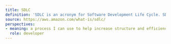 ```yaml
---
title: SDLC
definition: 'SDLC is an acronym for Software Development Life Cycle. SDLC is a the cost-effective and time-efficient process that development teams use to design and build high-quality software.'
source: https://aws.amazon.com/what-is/sdlc/
perspectives: 
- meaning: a process I can use to help increase structure and efficiency when creating software. In SDLC, developers often circle back to earlier phases based on feedback and new requirements, making software creation a dynamic and evolving journey
  role: developer
---
```


